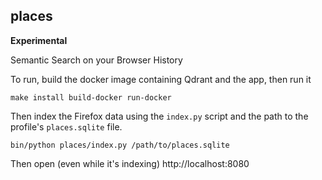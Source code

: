 places
------

**Experimental**

Semantic Search on your Browser History

To run, build the docker image containing Qdrant and the app, then run it

```
make install build-docker run-docker
```

Then index the Firefox data using the `index.py` script and the path
to the profile's `places.sqlite` file.

```
bin/python places/index.py /path/to/places.sqlite
```

Then open (even while it's indexing)  http://localhost:8080

